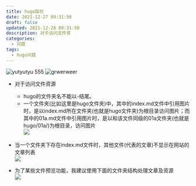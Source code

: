 ```yaml
---
title: hugo踩坑
date: 2021-12-27 09:31:50
draft: false
updated: 2021-12-28 09:31:50
description: 对于访问文件资
categories:
  - 问题
tags:
  - hugo问题
---
```

![yutyutyu](images/a/01a/file-20241125222156401.png)
555
![grwerweer](images/a/avatar.png)

* 对于访问文件资源  
  * hugo的文件夹名不能以-结尾。  
  * 一个文件夹(比如这里是hugo文件夹)中，其中的index.md文件中引用图片时，是以index.md所在文件夹(也就是hugo文件夹)为根目录访问图片；而其中的01a.md文件中引用图片时，是以和该文件同级的01a文件夹(也就是hugo/01a/)为根目录，访问图片  
  ![](images/mypost/1640875951876.png)

* 当一个文件夹下存在index.md文件时，其他文件(代表的文章)不显示在网站的文章列表  
 ![](images/mypost/1640875552500.png)
* 为了某些文件预览功能，我建议使用下面的文件夹结构处理文章及资源  
  ![](images/mypost/1640876339569.png)

  



